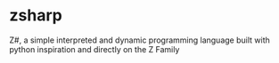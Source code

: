 # zsharp
Z#, a simple interpreted and dynamic programming language built with python inspiration and directly on the Z Family
